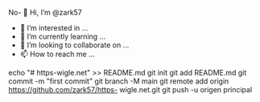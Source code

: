 No- 👋 Hi, I’m @zark57
- 👀 I’m interested in ...
- 🌱 I’m currently learning ...
- 💞️ I’m looking to collaborate on ...
- 📫 How to reach me ...

<!---
zark57/zark57 is a ✨ special ✨ repository because its `README.md` (this file) appears on your GitHub profile.
You can click the Preview link to take a look at your changes.
--->
echo "# https-wigle.net" >> README.md 
git init 
git add README.md 
git commit -m "first commit" 
git branch -M main 
git remote add origin https://github.com/zark57/https- wigle.net.git
 git push -u origen principal



